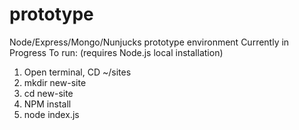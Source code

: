 # prototype
Node/Express/Mongo/Nunjucks prototype environment
Currently in Progress
To run: (requires Node.js local installation)

1. Open terminal, CD ~/sites
2. mkdir new-site
3. cd new-site
4. NPM install
5. node index.js



